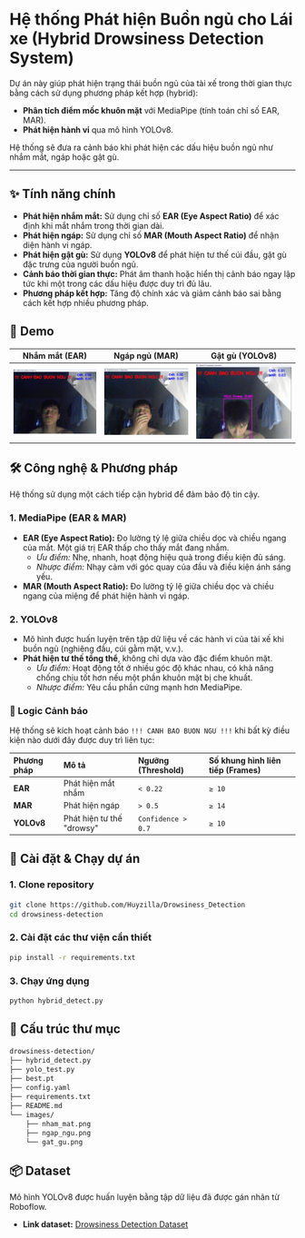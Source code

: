 # Hệ thống Phát hiện Buồn ngủ cho Lái xe (Hybrid Drowsiness Detection System)

Dự án này giúp phát hiện trạng thái buồn ngủ của tài xế trong thời gian thực bằng cách sử dụng phương pháp kết hợp (hybrid):
- **Phân tích điểm mốc khuôn mặt** với MediaPipe (tính toán chỉ số EAR, MAR).
- **Phát hiện hành vi** qua mô hình YOLOv8.

Hệ thống sẽ đưa ra cảnh báo khi phát hiện các dấu hiệu buồn ngủ như nhắm mắt, ngáp hoặc gật gù.

---

## ✨ Tính năng chính

- **Phát hiện nhắm mắt:** Sử dụng chỉ số **EAR (Eye Aspect Ratio)** để xác định khi mắt nhắm trong thời gian dài.
- **Phát hiện ngáp:** Sử dụng chỉ số **MAR (Mouth Aspect Ratio)** để nhận diện hành vi ngáp.
- **Phát hiện gật gù:** Sử dụng **YOLOv8** để phát hiện tư thế cúi đầu, gật gù đặc trưng của người buồn ngủ.
- **Cảnh báo thời gian thực:** Phát âm thanh hoặc hiển thị cảnh báo ngay lập tức khi một trong các dấu hiệu được duy trì đủ lâu.
- **Phương pháp kết hợp:** Tăng độ chính xác và giảm cảnh báo sai bằng cách kết hợp nhiều phương pháp.

## 📸 Demo

| Nhắm mắt (EAR) | Ngáp ngủ (MAR) | Gật gù (YOLOv8) |
| :---: |:---:|:---:|
| ![Nhắm mắt](images/nham_mat.png) | ![Ngáp ngủ](images/ngap_ngu.png) | ![Gật gù](images/gat_gu.png) |


## 🛠️ Công nghệ & Phương pháp

Hệ thống sử dụng một cách tiếp cận hybrid để đảm bảo độ tin cậy.

### 1. MediaPipe (EAR & MAR)
- **EAR (Eye Aspect Ratio):** Đo lường tỷ lệ giữa chiều dọc và chiều ngang của mắt. Một giá trị EAR thấp cho thấy mắt đang nhắm.
  - _Ưu điểm:_ Nhẹ, nhanh, hoạt động hiệu quả trong điều kiện đủ sáng.
  - _Nhược điểm:_ Nhạy cảm với góc quay của đầu và điều kiện ánh sáng yếu.
- **MAR (Mouth Aspect Ratio):** Đo lường tỷ lệ giữa chiều dọc và chiều ngang của miệng để phát hiện hành vi ngáp.

### 2. YOLOv8
- Mô hình được huấn luyện trên tập dữ liệu về các hành vi của tài xế khi buồn ngủ (nghiêng đầu, cúi gằm mặt, v.v.).
- **Phát hiện tư thế tổng thể**, không chỉ dựa vào đặc điểm khuôn mặt.
  - _Ưu điểm:_ Hoạt động tốt ở nhiều góc độ khác nhau, có khả năng chống chịu tốt hơn nếu một phần khuôn mặt bị che khuất.
  - _Nhược điểm:_ Yêu cầu phần cứng mạnh hơn MediaPipe.

### 🧠 Logic Cảnh báo
Hệ thống sẽ kích hoạt cảnh báo `!!! CANH BAO BUON NGU !!!` khi bất kỳ điều kiện nào dưới đây được duy trì liên tục:

| Phương pháp | Mô tả | Ngưỡng (Threshold) | Số khung hình liên tiếp (Frames) |
| :--- | :--- | :--- | :--- |
| **EAR** | Phát hiện mắt nhắm | `< 0.22` | `≥ 10` |
| **MAR** | Phát hiện ngáp | `> 0.5` | `≥ 14` |
| **YOLOv8** | Phát hiện tư thế "drowsy" | `Confidence > 0.7` | `≥ 10` |

## 🚀 Cài đặt & Chạy dự án

### 1. Clone repository
```bash
git clone https://github.com/Huyzilla/Drowsiness_Detection
cd drowsiness-detection
```

### 2. Cài đặt các thư viện cần thiết
```bash
pip install -r requirements.txt
```

### 3. Chạy ứng dụng
```bash
python hybrid_detect.py
```

## 📂 Cấu trúc thư mục
```
drowsiness-detection/
├── hybrid_detect.py        
├── yolo_test.py            
├── best.pt                 
├── config.yaml    
├── requirements.txt
├── README.md
└── images/
    ├── nham_mat.png
    ├── ngap_ngu.png
    └── gat_gu.png
```

## 📦 Dataset
Mô hình YOLOv8 được huấn luyện bằng tập dữ liệu đã được gán nhãn từ Roboflow.
- **Link dataset:** [Drowsiness Detection Dataset](https://app.roboflow.com/tran-quang-huy-9vmds/drowsiness-detection-cntmz-vq01w/models) 

